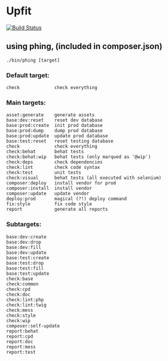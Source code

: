 Upfit
=====

[![Build Status](https://travis-ci.org/bpaulin/upfit.png?branch=master)](https://travis-ci.org/bpaulin/upfit)

## using phing, (included in composer.json)

    ./bin/phing [target]

### Default target:

    check             check everything

### Main targets:

    asset:generate    generate assets
    base:dev:reset    reset dev database
    base:prod:create  init prod database
    base:prod:dump    dump prod database
    base:prod:update  update prod database
    base:test:reset   reset testing database
    check             check everything
    check:behat       behat tests
    check:behat:wip   behat tests (only marqued as '@wip')
    check:deps        check dependencies
    check:lint        check code syntax
    check:test        unit tests
    check:visual      behat tests (all executed with selenium)
    composer:deploy   install vendor for prod
    composer:install  install vendor
    composer:update   update vendor
    deploy:prod       magical (?!) deploy command
    fix:style         fix code style
    report            generate all reports

### Subtargets:

    base:dev:create
    base:dev:drop
    base:dev:fill
    base:dev:update
    base:test:create
    base:test:drop
    base:test:fill
    base:test:update
    check:base
    check:common
    check:cpd
    check:doc
    check:lint:php
    check:lint:twig
    check:mess
    check:style
    check:wip
    composer:self-update
    report:behat
    report:cpd
    report:doc
    report:mess
    report:test

